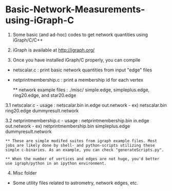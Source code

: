 # Basic-Network-Measurements-using-iGraph-C
1. Some basic (and ad-hoc) codes to get network quantities using iGraph/C/C++

2. iGraph is available at http://igraph.org/

3. Once you have installed iGraph/C properly, you can compile 
  - netscalar.c : print basic network quantities from input "edge" files
  - netprintmembership.c : print a membership id for each vertex 
 
    ** network example files : ./misc/ simple.edge, simpleplus.edge, ring20.edge, and star20.edge

  3.1 netscalar.c
    - usage : netscalar.bin in.edge out.network
    - ex) netscalar.bin ring20.edge dummyresult.network
      
  3.2 netprintmembership.c
    - usage : netprintmembership.bin in.edge out.network
    - ex) netprintmembership.bin simpleplus.edge dummyresult.network
    
    ** These are simple modifed suites from igraph example files. Most jobs are likely done by shell- and python-scripts utilizing these simple c-binaries. As an example, you can check "generateScripts.py".
  
    ** When the number of vertices and edges are not huge, you'd better use igraph/python in an ipython environment.

4. Misc folder
  - Some utility files related to astrometry, network edges, etc.
